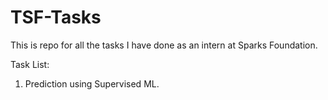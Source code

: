 # TSF-Tasks

This is repo for all the tasks I have done as an intern at Sparks Foundation.

Task List:

1. Prediction using Supervised ML.
